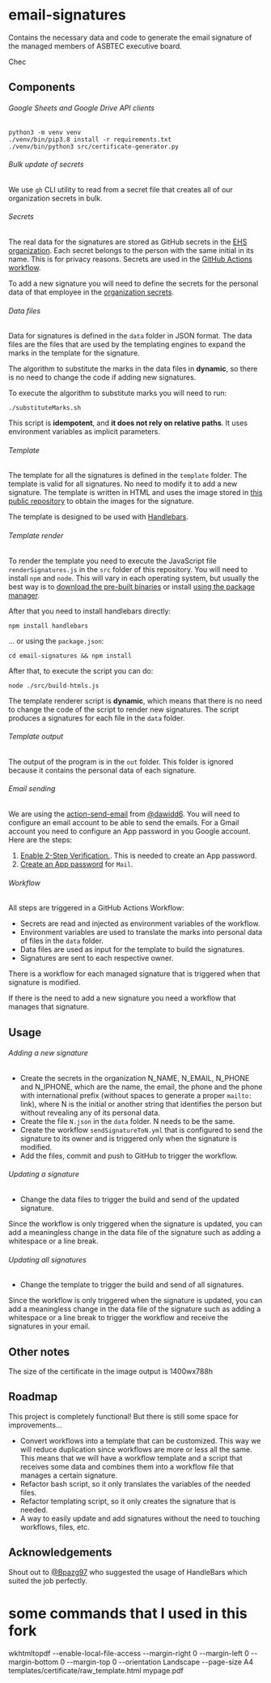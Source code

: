 # email-signatures
Contains the necessary data and code to generate the email signature of the managed members of ASBTEC executive board.

Chec

## Components
###### Google Sheets and Google Drive API clients
```shell
python3 -m venv venv
./venv/bin/pip3.8 install -r requirements.txt
./venv/bin/python3 src/certificate-generator.py
```

###### Bulk update of secrets
We use `gh` CLI utility to read from a secret file that creates all of our organization secrets in bulk.

###### Secrets
The real data for the signatures are stored as GitHub secrets in the [EHS organization](https://github.com/Equipaments-Hosteleria-Salou).
Each secret belongs to the person with the same initial in its name. This is for privacy reasons. Secrets are used in 
the [GitHub Actions workflow](https://github.com/Equipaments-Hosteleria-Salou/email-signatures/actions).

To add a new signature you will need to define the secrets for the personal data of that employee in the 
[organization secrets](https://github.com/organizations/Equipaments-Hosteleria-Salou/settings/secrets/actions).

###### Data files
Data for signatures is defined in the `data` folder in JSON format. The data files are the files that are used by the 
templating engines to expand the marks in the template for the signature. 

The algorithm to substitute the marks in the data files in **dynamic**, so there is no need to change the code if adding
new signatures. 

To execute the algorithm to substitute marks you will need to run:
```shell
./substituteMarks.sh
```

This script is **idempotent**, and **it does not rely on relative paths**. It uses environment variables as implicit 
parameters.

###### Template
The template for all the signatures is defined in the `template` folder. The template is valid for all signatures. No 
need to modify it to add a new signature. The template is written in HTML and uses the image stored in [this public 
repository](https://github.com/Equipaments-Hosteleria-Salou/simple-image-hosting) to obtain the images for the 
signature.

The template is designed to be used with [Handlebars](https://handlebarsjs.com/).

###### Template render
To render the template you need to execute the JavaScript file `renderSignatures.js` in the `src` folder of this 
repository. You will need to install `npm` and `node`. This will vary in each operating system, but usually the best 
way is to [download the pre-built binaries](https://nodejs.org/en/download/prebuilt-binaries) or install [using the 
package manager](https://nodejs.org/en/download/package-manager). 

After that you need to install handlebars directly:
```shell
npm install handlebars
```

... or using the `package.json`:
```shell
cd email-signatures && npm install
```

After that, to execute the script you can do: 
```shell
node ./src/build-htmls.js
```

The template renderer script is **dynamic**, which means that there is no need to change the code of the script to 
render new signatures. The script produces a signatures for each file in the `data` folder.

###### Template output
The output of the program is in the `out` folder. This folder is ignored because it contains the personal data of each 
signature. 

###### Email sending
We are using the [action-send-email](https://github.com/dawidd6/action-send-mail) from [@dawidd6](https://github.com/dawidd6).
You will need to configure an email account to be able to send the emails. For a Gmail account you need to configure an 
App password in you Google account. Here are the steps:

1. [Enable 2-Step Verification.](https://support.google.com/accounts/answer/185839?hl=en&co=GENIE.Platform%3DAndroid).
   This is needed to create an App password.
2. [Create an App password](https://support.google.com/accounts/answer/185833?hl=en) for `Mail`.

###### Workflow
All steps are triggered in a GitHub Actions Workflow:
- Secrets are read and injected as environment variables of the workflow. 
- Environment variables are used to translate the marks into personal data of files in the `data` folder.
- Data files are used as input for the template to build the signatures.
- Signatures are sent to each respective owner.

There is a workflow for each managed signature that is triggered when that signature is modified. 

If there is the need to add a new signature you need a workflow that manages that signature.

## Usage
###### Adding a new signature
- Create the secrets in the organization N_NAME, N_EMAIL, N_PHONE and N_IPHONE, which are the name, the email, the phone 
  and the phone with international prefix (without spaces to generate a proper `mailto:` link), where N is the initial 
  or 
  another string that identifies the person but without revealing any of its personal data.
- Create the file `N.json` in the `data` folder. N needs to be the same.
- Create the workflow `sendSignatureToN.yml` that is configured to send the signature to its owner and is triggered only
  when the signature is modified.
- Add the files, commit and push to GitHub to trigger the workflow.

###### Updating a signature
- Change the data files to trigger the build and send of the updated signature. 

Since the workflow is only triggered 
when the signature is updated, you can add a meaningless change in the data file of the signature such as adding a 
whitespace or a line break.

###### Updating all signatures
- Change the template to trigger the build and send of all signatures.

Since the workflow is only triggered
when the signature is updated, you can add a meaningless change in the data file of the signature such as adding a
whitespace or a line break to trigger the workflow and receive the signatures in your email.

## Other notes
The size of the certificate in the image output is 1400wx788h 

## Roadmap
This project is completely functional! But there is still some space for improvements...
- Convert workflows into a template that can be customized. This way we will reduce duplication since workflows are more 
or less all the same. This means that we will have a workflow template and a script that receives some data and combines
them into a workflow file that manages a certain signature.
- Refactor bash script, so it only translates the variables of the needed files.
- Refactor templating script, so it only creates the signature that is needed.
- A way to easily update and add signatures without the need to touching workflows, files, etc.

## Acknowledgements
Shout out to [@Bpazg97](https://github.com/Bpazg97) who suggested the usage of HandleBars which suited the job 
perfectly.  





# some commands that I used in this fork
wkhtmltopdf --enable-local-file-access --margin-right 0 --margin-left 0 --margin-bottom 0 --margin-top 0 --orientation Landscape --page-size A4 templates/certificate/raw_template.html mypage.pdf
